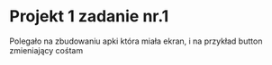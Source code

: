 # Projekt 1 zadanie nr.1

Polegało na zbudowaniu apki która miała ekran, i na przykład button zmieniający cośtam
